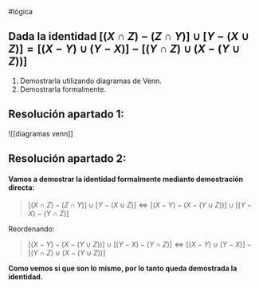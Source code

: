 #lógica 
## Dada la identidad $[(X \cap Z) - (Z \cap Y)] \cup [Y - (X \cup Z)] = [(X - Y) \cup (Y - X)] - [(Y \cap Z) \cup (X - (Y \cup Z))]$
1. Demostrarla utilizando diagramas de Venn.
2. Demostrarla formalmente.

## Resolución apartado 1:

![[diagramas venn]]

## Resolución apartado 2:

#### **Vamos a demostrar la identidad formalmente mediante demostración directa:**

>$[(X \cap Z) - (Z \cap Y)] \cup [Y - (X \cup Z)] \Longleftrightarrow [(X - Y) - (X - (Y \cup Z))] \cup [(Y - X) - (Y \cap Z)]$

Reordenando:

>$[(X - Y) - (X - (Y \cup Z))] \cup [(Y - X) - (Y \cap Z)] \Longleftrightarrow [(X-Y) \cup (Y - X)] - [(Y \cap Z) \cup (X - (Y \cup Z))]$

**Como vemos si que son lo mismo, por lo tanto queda demostrada la identidad.**